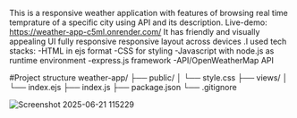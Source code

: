 This is a responsive weather application  with features of browsing real time temprature of a specific city using API and its description.
Live-demo: https://weather-app-c5ml.onrender.com/
It has  friendly and visually appealing UI  fully responsive  responsive layout across devices .I used tech stacks: 
-HTML in ejs format
-CSS for styling
-Javascript with node.js as runtime environment
-express.js framework
-API/OpenWeatherMap API

#Project structure
weather-app/
├── public/ 
│ └── style.css
├── views/
│ └── index.ejs
├── index.js 
├── package.json 
└── .gitignore

![Screenshot 2025-06-21 115229](https://github.com/user-attachments/assets/b19612da-563e-44de-a9a4-3ec208fdcb14)

